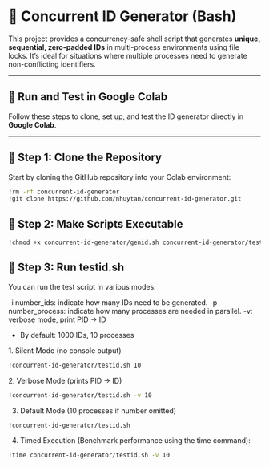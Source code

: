 # 🧾 Concurrent ID Generator (Bash)

This project provides a concurrency-safe shell script that generates **unique, sequential, zero-padded IDs** in multi-process environments using file locks. It’s ideal for situations where multiple processes need to generate non-conflicting identifiers.

---

## 🚀 Run and Test in Google Colab

Follow these steps to clone, set up, and test the ID generator directly in **Google Colab**.

---

## 🧱 Step 1: Clone the Repository

Start by cloning the GitHub repository into your Colab environment:

```bash
!rm -rf concurrent-id-generator
!git clone https://github.com/nhuytan/concurrent-id-generator.git

```

## 🔧 Step 2: Make Scripts Executable

```bash
!chmod +x concurrent-id-generator/genid.sh concurrent-id-generator/testid.sh
```

## 🧪 Step 3: Run testid.sh

You can run the test script in various modes:

-i number_ids: indicate how many IDs need to be generated.
-p number_process: indicate how many processes are needed in parallel.
-v: verbose mode, print PID → ID
- By default: 1000 IDs, 10 processes

1️. Silent Mode (no console output)

```bash 
!concurrent-id-generator/testid.sh 10
```

2️. Verbose Mode (prints PID → ID)

```bash 
!concurrent-id-generator/testid.sh -v 10
```

3. Default Mode (10 processes if number omitted)

```bash 
!concurrent-id-generator/testid.sh
```

4. Timed Execution (Benchmark performance using the time command):
```bash 
!time concurrent-id-generator/testid.sh -v 10
```


